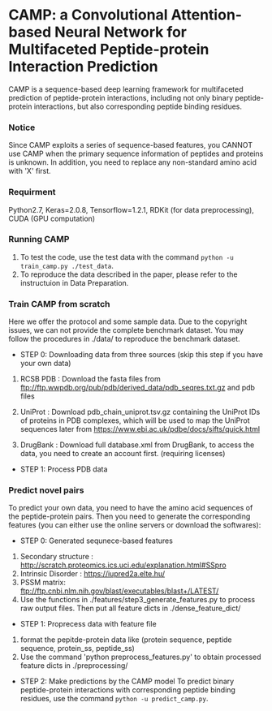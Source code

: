 # CAMP: a Convolutional Attention-based Neural Network for Multifaceted Peptide-protein Interaction Prediction

CAMP is a sequence-based deep learning framework for multifaceted prediction of peptide-protein interactions, including not only binary peptide-protein interactions, but also corresponding peptide binding residues.

### Notice

Since CAMP exploits a series of sequence-based features, you CANNOT use CAMP when the primary sequence information of peptides and proteins is unknown. In addition, you need to replace any non-standard amino acid with 'X' first.

### Requirment

Python2.7, Keras=2.0.8, Tensorflow=1.2.1, RDKit (for data preprocessing), CUDA (GPU computation)

### Running CAMP

1. To test the code, use the test data with the command `python -u train_camp.py ./test_data`.
2. To reproduce the data described in the paper, please refer to the instructuion in Data Preparation. 


### Train CAMP from scratch

Here we offer the protocol and some sample data. Due to the copyright issues, we can not provide the complete benchmark dataset. You may follow the procedures in ./data/ to reproduce the benchmark dataset. 

- STEP 0: Downloading data from three sources (skip this step if you have your own data)

1. RCSB PDB : Download the fasta files from ftp://ftp.wwpdb.org/pub/pdb/derived_data/pdb_seqres.txt.gz and pdb files 
	
2. UniProt : Download pdb_chain_uniprot.tsv.gz containing the UniProt IDs of proteins in PDB complexes, which will be used to map the UniProt sequences later from https://www.ebi.ac.uk/pdbe/docs/sifts/quick.html

3. DrugBank : Download full database.xml from DrugBank, to access the data, you need to create an account first. (requiring licenses)

- STEP 1: Process PDB data

### Predict novel pairs

To predict your own data, you need to have the amino acid sequences of the peptide-protein pairs. Then you need to generate the corresponding features (you can either use the online servers or download the softwares):

- STEP 0: Generated sequnece-based features

1. Secondary structure : http://scratch.proteomics.ics.uci.edu/explanation.html#SSpro
2. Intrinsic Disorder :  https://iupred2a.elte.hu/
3. PSSM matrix: ftp://ftp.cnbi.nlm.nih.gov/blast/executables/blast+/LATEST/
4. Use the functions in ./features/step3_generate_features.py to process raw output files. Then put all feature dicts in ./dense_feature_dict/

- STEP 1: Proprecess data with feature file
1. format the pepitde-protein data like (protein sequence, peptide sequence, protein_ss, peptide_ss)
2. Use the command 'python preprocess_features.py' to obtain processed feature dicts in ./preprocessing/

- STEP 2: Make predictions by the CAMP model
To predict binary peptide-protein interactions with corresponding peptide binding residues, use the command `python -u predict_camp.py`. 
